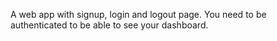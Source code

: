 A web app with signup, login and logout page. You need to be authenticated to be able to see your dashboard.
